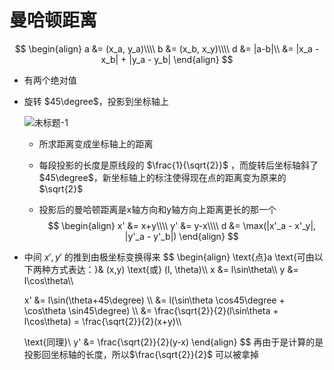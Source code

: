 # 曼哈顿距离

$$
\begin{align}
a &= (x_a, y_a)\\\\
b &= (x_b, x_y)\\\\
d &= |a-b|\\
&= |x_a - x_b| + |y_a - y_b|
\end{align}
$$

- 有两个绝对值

- 旋转 $45\degree$，投影到坐标轴上

  ![未标题-1](C:\Users\candy\Desktop\code\leetcode\算法\mdimage\45.svg)

  - 所求距离变成坐标轴上的距离

  - 每段投影的长度是原线段的 $\frac{1}{\sqrt{2}}$ ，而旋转后坐标轴斜了$45\degree$，新坐标轴上的标注使得现在点的距离变为原来的 $\sqrt{2}$

  - 投影后的曼哈顿距离是x轴方向和y轴方向上距离更长的那一个
    $$
    \begin{align}
    x' &= x+y\\\\
    y' &= y-x\\\\
    d &= \max(|x'_a - x'_y|, |y'_a - y'_b|)
    \end{align}
    $$
    
  
- 中间 $x',y'$ 的推到由极坐标变换得来
  $$
  \begin{align}
  \text{点}a \text{可由以下两种方式表达：}& (x,y) \text{或} (l, \theta)\\\\
  x &= l\sin\theta\\\\
  y &= l\cos\theta\\\\
  
  x' &= l\sin(\theta+45\degree) \\\\
  &= l(\sin\theta \cos45\degree + \cos\theta \sin45\degree) \\\\
  &= \frac{\sqrt{2}}{2}(l\sin\theta + l\cos\theta) = \frac{\sqrt{2}}{2}(x+y)\\\\
  
  \text{同理}\\
  y' &= \frac{\sqrt{2}}{2}(y-x)
  \end{align}
  $$
  再由于是计算的是投影回坐标轴的长度，所以$\frac{\sqrt{2}}{2}$ 可以被拿掉

